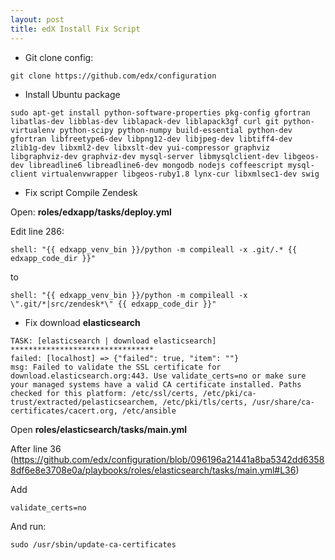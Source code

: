 ```yaml
---
layout: post
title: edX Install Fix Script
---
```


* Git clone config: 

````
git clone https://github.com/edx/configuration
````

* Install Ubuntu package 

````
sudo apt-get install python-software-properties pkg-config gfortran libatlas-dev libblas-dev liblapack-dev liblapack3gf curl git python-virtualenv python-scipy python-numpy build-essential python-dev gfortran libfreetype6-dev libpng12-dev libjpeg-dev libtiff4-dev zlib1g-dev libxml2-dev libxslt-dev yui-compressor graphviz libgraphviz-dev graphviz-dev mysql-server libmysqlclient-dev libgeos-dev libreadline6 libreadline6-dev mongodb nodejs coffeescript mysql-client virtualenvwrapper libgeos-ruby1.8 lynx-cur libxmlsec1-dev swig
````

* Fix script Compile Zendesk

Open: **roles/edxapp/tasks/deploy.yml**

Edit line 286: 
````
shell: "{{ edxapp_venv_bin }}/python -m compileall -x .git/.* {{ edxapp_code_dir }}"
````
to 
````
shell: "{{ edxapp_venv_bin }}/python -m compileall -x \".git/*|src/zendesk*\" {{ edxapp_code_dir }}"
````

* Fix download **elasticsearch**

````
TASK: [elasticsearch | download elasticsearch] ******************************** 
failed: [localhost] => {"failed": true, "item": ""}
msg: Failed to validate the SSL certificate for download.elasticsearch.org:443. Use validate_certs=no or make sure your managed systems have a valid CA certificate installed. Paths checked for this platform: /etc/ssl/certs, /etc/pki/ca-trust/extracted/pelasticsearchem, /etc/pki/tls/certs, /usr/share/ca-certificates/cacert.org, /etc/ansible
````

Open **roles/elasticsearch/tasks/main.yml** 

After line 36 (https://github.com/edx/configuration/blob/096196a21441a8ba5342dd63588df6e8e3708e0a/playbooks/roles/elasticsearch/tasks/main.yml#L36)

Add
````
validate_certs=no
````

And run: 

````
sudo /usr/sbin/update-ca-certificates
````
